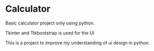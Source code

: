 # Calculator

Basic calculator project only using python.

Tkinter and Ttkbootstrap is used for the UI 

This is a project to improve my understanding of ui design in python.
